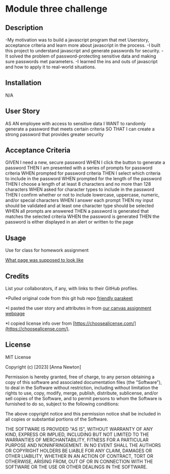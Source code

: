 # Module three challenge

## Description

-My motivation was to build a javascript program that met Userstory, acceptance criteria and learn more about javascript in the process. 
-I built this project to understand javascript and generate passwords for security.
-It solved the problem of password-protecting sensitive data and making sure passwords met parameters.
-I learned the ins and outs of javascript and how to apply it to real-world situations.

## Installation

N/A

## User Story

AS AN employee with access to sensitive data
I WANT to randomly generate a password that meets certain criteria
SO THAT I can create a strong password that provides greater security

## Acceptance Criteria

GIVEN I need a new, secure password
WHEN I click the button to generate a password
THEN I am presented with a series of prompts for password criteria
WHEN prompted for password criteria
THEN I select which criteria to include in the password
WHEN prompted for the length of the password
THEN I choose a length of at least 8 characters and no more than 128 characters
WHEN asked for character types to include in the password
THEN I confirm whether or not to include lowercase, uppercase, numeric, and/or special characters
WHEN I answer each prompt
THEN my input should be validated and at least one character type should be selected
WHEN all prompts are answered
THEN a password is generated that matches the selected criteria
WHEN the password is generated
THEN the password is either displayed in an alert or written to the page

## Usage

Use for class for homework assignment

[What page was supposed to look like](assets/images/01-html-css-git-homework-demo.png)

## Credits

List your collaborators, if any, with links to their GitHub profiles.

\*Pulled original code from this git hub repo
[friendly parakeet]((https://github.com/coding-boot-camp/friendly-parakeet))

\*I pasted the user story and attributes in from
[our canvas assignment webpage]((https://courses.bootcampspot.com/courses/3765/assignments/57225?module_item_id=1005934))

\*I copied license info over from [https://choosealicense.com/](https://choosealicense.com/).

## License

MIT License

Copyright (c) [2023] [Anna Newton]

Permission is hereby granted, free of charge, to any person obtaining a copy
of this software and associated documentation files (the "Software"), to deal
in the Software without restriction, including without limitation the rights
to use, copy, modify, merge, publish, distribute, sublicense, and/or sell
copies of the Software, and to permit persons to whom the Software is
furnished to do so, subject to the following conditions:

The above copyright notice and this permission notice shall be included in all
copies or substantial portions of the Software.

THE SOFTWARE IS PROVIDED "AS IS", WITHOUT WARRANTY OF ANY KIND, EXPRESS OR
IMPLIED, INCLUDING BUT NOT LIMITED TO THE WARRANTIES OF MERCHANTABILITY,
FITNESS FOR A PARTICULAR PURPOSE AND NONINFRINGEMENT. IN NO EVENT SHALL THE
AUTHORS OR COPYRIGHT HOLDERS BE LIABLE FOR ANY CLAIM, DAMAGES OR OTHER
LIABILITY, WHETHER IN AN ACTION OF CONTRACT, TORT OR OTHERWISE, ARISING FROM,
OUT OF OR IN CONNECTION WITH THE SOFTWARE OR THE USE OR OTHER DEALINGS IN THE
SOFTWARE.
